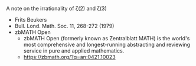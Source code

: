 A note on the irrationality of ζ(2) and  ζ(3) 
* Frits Beukers
* Bull. Lond. Math. Soc. 11, 268-272 (1979)
* zbMATH Open
  * zbMATH Open (formerly known as Zentralblatt MATH) is the world's most comprehensive and longest-running abstracting and reviewing service in pure and applied mathematics.
  * <https://zbmath.org/?q=an:0421.10023>
